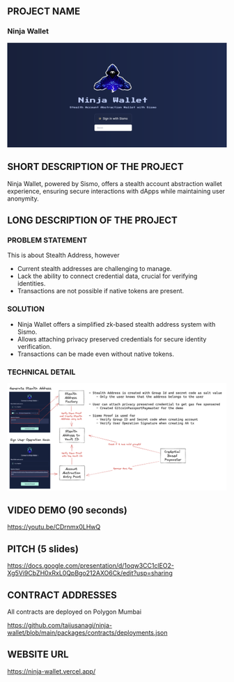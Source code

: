 ## PROJECT NAME

### Ninja Wallet

![key](./docs/key.png)

## SHORT DESCRIPTION OF THE PROJECT

Ninja Wallet, powered by Sismo, offers a stealth account abstraction wallet experience, ensuring secure interactions with dApps while maintaining user anonymity.

## LONG DESCRIPTION OF THE PROJECT

### PROBLEM STATEMENT

This is about Stealth Address, however

- Current stealth addresses are challenging to manage.
- Lack the ability to connect credential data, crucial for verifying identities.
- Transactions are not possible if native tokens are present.

### SOLUTION

- Ninja Wallet offers a simplified zk-based stealth address system with Sismo.
- Allows attaching privacy preserved credentials for secure identity verification.
- Transactions can be made even without native tokens.

### TECHNICAL DETAIL

![how-it-works](./docs/how-it-works.png)

## VIDEO DEMO (90 seconds)

https://youtu.be/CDrnmx0LHwQ

## PITCH (5 slides)

https://docs.google.com/presentation/d/1oqw3CC1clEO2-Xg5Vi9CbZH0xRxL0QpBgo212AXO6Ck/edit?usp=sharing

## CONTRACT ADDRESSES

All contracts are deployed on Polygon Mumbai

https://github.com/taijusanagi/ninja-wallet/blob/main/packages/contracts/deployments.json

## WEBSITE URL

https://ninja-wallet.vercel.app/
